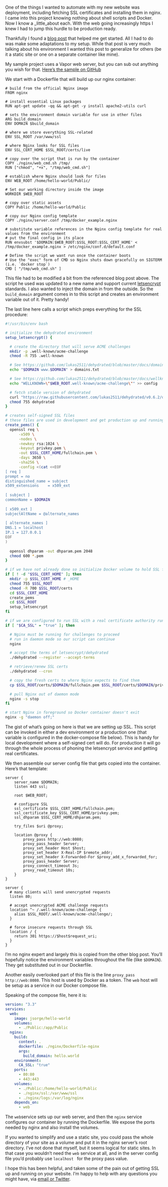 One of the things I wanted to automate with my new website was deployment, including fetching SSL certificates and installing them in nginx. I came into this project knowing nothing about shell scripts and Docker. Now I know a _little_about each. With the web going increasingly https I knew I had to jump this hurdle to be production ready.

Thankfully I found a [blog post](http://chrisstump.online/2016/05/05/lets-encrypt-docker-rails) that helped me get started. All I had to do was make some adaptations to my setup. While that post is very much talking about his environment I wanted this post to generalize for others (be it a static site or one on a separate container like mine).

My sample project uses a Vapor web server, but you can sub out anything you wish for that. [Here’s the sample on GitHub](https://github.com/jsorge/vapor-hello-world)

We start with a Dockerfile that will build up our nginx container:

```docker
# build from the official Nginx image
FROM nginx

# install essential Linux packages
RUN apt-get update -qq && apt-get -y install apache2-utils curl

# sets the environment domain variable for use in other files
ARG build_domain
ENV DOMAIN $build_domain

# where we store everything SSL-related
ENV SSL_ROOT /var/www/ssl
 
# where Nginx looks for SSL files
ENV SSL_CERT_HOME $SSL_ROOT/certs/live
 
# copy over the script that is run by the container
COPY ./nginx/web_cmd.sh /tmp/
RUN ["chmod", "+x", "/tmp/web_cmd.sh"]

# establish where Nginx should look for files
ENV WEB_ROOT /home/hello-world/Public/

# Set our working directory inside the image
WORKDIR $WEB_ROOT

# copy over static assets
COPY Public /home/hello-world/Public

# copy our Nginx config template
COPY ./nginx/server.conf /tmp/docker_example.nginx

# substitute variable references in the Nginx config template for real values from the environment
# put the final config in its place
RUN envsubst '$DOMAIN:$WEB_ROOT:$SSL_ROOT:$SSL_CERT_HOME' < /tmp/docker_example.nginx > /etc/nginx/conf.d/default.conf

# Define the script we want run once the container boots
# Use the "exec" form of CMD so Nginx shuts down gracefully on SIGTERM (i.e. `docker stop`)
CMD [ "/tmp/web_cmd.sh" ]
```

This file had to be modified a bit from the referenced blog post above. The script he used was updated to a new name and support current [letsencrypt](https://letsencrypt.org) standards. I also wanted to inject the domain in from the outside. So the `build_domain` argument comes in to this script and creates an environment variable out of it. Pretty handy!

The last line here calls a script which preps everything for the SSL procedure:

```bash
#!/usr/bin/env bash

# initialize the dehydrated environment
setup_letsencrypt() {

  # create the directory that will serve ACME challenges
  mkdir -p .well-known/acme-challenge
  chmod -R 755 .well-known

  # See https://github.com/lukas2511/dehydrated/blob/master/docs/domains_txt.md
  echo "$DOMAIN www.$DOMAIN" > domains.txt

  # See https://github.com/lukas2511/dehydrated/blob/master/docs/wellknown.md
  echo "WELLKNOWN=\"$WEB_ROOT.well-known/acme-challenge\"" >> config

  # fetch stable version of dehydrated
  curl "https://raw.githubusercontent.com/lukas2511/dehydrated/v0.6.2/dehydrated" > dehydrated
  chmod 755 dehydrated
}

# creates self-signed SSL files
# these files are used in development and get production up and running so dehydrated can do its work
create_pems() {
  openssl req \
      -x509 \
      -nodes \
      -newkey rsa:1024 \
      -keyout privkey.pem \
      -out $SSL_CERT_HOME/fullchain.pem \
      -days 3650 \
      -sha256 \
      -config <(cat <<EOF
[ req ]
prompt = no
distinguished_name = subject
x509_extensions    = x509_ext
 
[ subject ]
commonName = $DOMAIN
 
[ x509_ext ]
subjectAltName = @alternate_names
 
[ alternate_names ]
DNS.1 = localhost
IP.1 = 127.0.0.1
EOF
)
 
  openssl dhparam -out dhparam.pem 2048
  chmod 600 *.pem
}

# if we have not already done so initialize Docker volume to hold SSL files
if [ ! -d "$SSL_CERT_HOME" ]; then
  mkdir -p $SSL_CERT_HOME # _HOME
  chmod 755 $SSL_ROOT
  chmod -R 700 $SSL_ROOT/certs
  cd $SSL_CERT_HOME
  create_pems
  cd $SSL_ROOT
  setup_letsencrypt
fi

# if we are configured to run SSL with a real certificate authority run dehydrated to retrieve/renew SSL certs
if [ "$CA_SSL" = "true" ]; then

  # Nginx must be running for challenges to proceed
  # run in daemon mode so our script can continue
  nginx

  # accept the terms of letsencrypt/dehydrated
  ./dehydrated --register --accept-terms

  # retrieve/renew SSL certs
  ./dehydrated --cron

  # copy the fresh certs to where Nginx expects to find them
  cp $SSL_ROOT/certs/$DOMAIN/fullchain.pem $SSL_ROOT/certs/$DOMAIN/privkey.pem $SSL_CERT_HOME

  # pull Nginx out of daemon mode
  nginx -s stop
fi

# start Nginx in foreground so Docker container doesn't exit
nginx -g "daemon off;"
```

The gist of what’s going on here is that we are setting up SSL. This script can be invoked in either a dev environment or a production one (that variable is configured in the docker-compose file below). This is handy for local development where a self-signed cert will do. For production it will go through the whole process of phoning the letsencrypt service and getting real certificates.

We then assemble our server config file that gets copied into the container. Here’s that template:

```nginx
server {
	server_name $DOMAIN;
	listen 443 ssl;

	root $WEB_ROOT;

	# configure SSL
	ssl_certificate $SSL_CERT_HOME/fullchain.pem;
	ssl_certificate_key $SSL_CERT_HOME/privkey.pem;
    ssl_dhparam $SSL_CERT_HOME/dhparam.pem;

	try_files $uri @proxy;

	location @proxy {
		proxy_pass http://web:8080;
		proxy_pass_header Server;
		proxy_set_header Host $host;
		proxy_set_header X-Real-IP $remote_addr;
		proxy_set_header X-Forwarded-For $proxy_add_x_forwarded_for;
		proxy_pass_header Server;
		proxy_connect_timeout 3s;
		proxy_read_timeout 10s;
	}
}

server {
  # many clients will send unencrypted requests
  listen 80;

  # accept unencrypted ACME challenge requests
  location ^~ /.well-known/acme-challenge {
    alias $SSL_ROOT/.well-known/acme-challenge/;
  }

  # force insecure requests through SSL
  location / {
    return 301 https://$host$request_uri;
  }
}
```

I’m no nginx expert and largely this is copied from the other blog post. You’ll hopefully notice the environment variables throughout the file (like `$DOMAIN`). They get substituted out in our Dockerfile.

Another easily overlooked part of this file is the line `proxy_pass http://web:8080`. This host is used by Docker as a token. The `web` host will be setup as a service in our Docker compose file.

Speaking of the compose file, here it is:

```yaml
version: "3.3"
services:
  web:
    image: jsorge/hello-world
    volumes:
      - ./Public:/app/Public
  nginx:
    build:
      context: .
      dockerfile: ./nginx/Dockerfile-nginx
      args:
        build_domain: hello.world
    environment:
      CA_SSL: "true"
    ports:
      - 80:80
      - 443:443
    volumes:
      - ./Public:/home/hello-world/Public
      - ./nginx/ssl:/var/www/ssl
      - ./nginx/logs:/var/log/nginx
    depends_on:
      - web

```

The `web`service sets up our web server, and then the `nginx` service configures our container by running the Dockerfile. We expose the ports needed by nginx and also install the volumes.

If you wanted to simplify and use a static site, you could pass the whole directory of your site as a volume and put it in the nginx server’s root directory. I’ve not done that myself, but it seems logical for static sites. In that case you wouldn’t need the `web` service at all, and in the server config file you’d probably use `localhost ` for the proxy pass value. 

I hope this has been helpful, and taken some of the pain out of getting SSL up and running on your website. I’m happy to help with any questions you might have, via [email or Twitter](https://jsorge.net/about).
